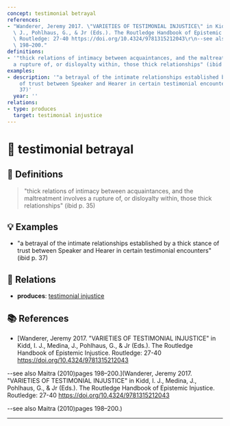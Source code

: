 ```yaml
---
concept: testimonial betrayal
references:
- "Wanderer, Jeremy 2017. \"VARIETIES OF TESTIMONIAL INJUSTICE\" in Kidd, I. J., Medina,\
  \ J., Pohlhaus, G., & Jr (Eds.). The Routledge Handbook of Epistemic Injustice.\
  \ Routledge: 27-40 https://doi.org/10.4324/9781315212043\r\n--see also Maitra (2010)pages\
  \ 198–200."
definitions:
- '"thick relations of intimacy between acquaintances, and the maltreatment involves
  a rupture of, or disloyalty within, those thick relationships" (ibid p. 35)'
examples:
- description: '"a betrayal of the intimate relationships established by a thick stance
    of trust between Speaker and Hearer in certain testimonial encounters" (ibid p.
    37)'
  year: ''
relations:
- type: produces
  target: testimonial injustice
---
```


# 🧠 testimonial betrayal

## 📖 Definitions

> "thick relations of intimacy between acquaintances, and the maltreatment involves a rupture of, or disloyalty within, those thick relationships" (ibid p. 35)

## 💡 Examples

- "a betrayal of the intimate relationships established by a thick stance of trust between Speaker and Hearer in certain testimonial encounters" (ibid p. 37)

## 🔗 Relations

- **produces**: [testimonial injustice](./testimonial-injustice.md)

## 📚 References

- [Wanderer, Jeremy 2017. "VARIETIES OF TESTIMONIAL INJUSTICE" in Kidd, I. J., Medina, J., Pohlhaus, G., & Jr (Eds.). The Routledge Handbook of Epistemic Injustice. Routledge: 27-40 https://doi.org/10.4324/9781315212043
--see also Maitra (2010)pages 198–200.](Wanderer, Jeremy 2017. "VARIETIES OF TESTIMONIAL INJUSTICE" in Kidd, I. J., Medina, J., Pohlhaus, G., & Jr (Eds.). The Routledge Handbook of Epistemic Injustice. Routledge: 27-40 https://doi.org/10.4324/9781315212043
--see also Maitra (2010)pages 198–200.)


---

<script src="https://giscus.app/client.js"
        data-repo="natesheehan/conceptcartography"
        data-repo-id="R_kgDOPB5QiQ"
        data-category="General"
        data-category-id="DIC_kwDOPB5Qic4CsAxd"
        data-mapping="pathname"
        data-strict="0"
        data-reactions-enabled="1"
        data-emit-metadata="0"
        data-input-position="bottom"
        data-theme="catppuccin_mocha"
        data-lang="en"
        crossorigin="anonymous"
        async>
</script>
